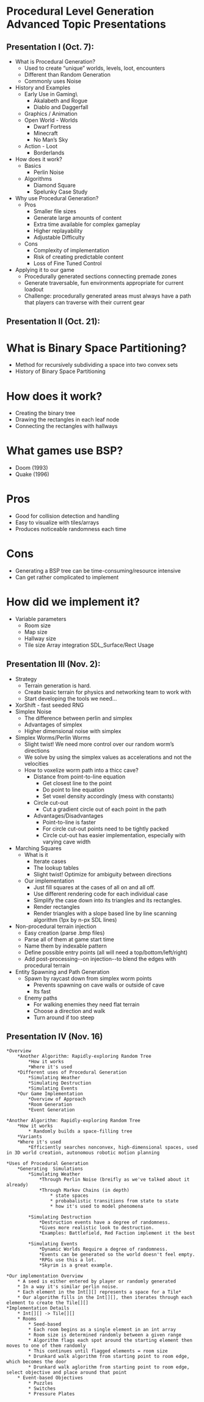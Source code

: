 # Procedural Level Generation Advanced Topic Presentations

## Presentation I (Oct. 7):
* What is Procedural Generation?
	* Used to create “unique” worlds, levels, loot, encounters
	* Different than Random Generation
	* Commonly uses Noise
* History and Examples
	* Early Use in Gaming\
		* Akalabeth and Rogue
		* Diablo and Daggerfall
	* Graphics / Animation
	* Open World - Worlds
		* Dwarf Fortress
		* Minecraft
		* No Man’s Sky
	* Action - Loot
		* Borderlands
* How does it work?
	* Basics
		* Perlin Noise
	* Algorithms
		* Diamond Square
		* Spelunky Case Study
* Why use Procedural Generation?
	* Pros
		* Smaller file sizes
		* Generate large amounts of content
		* Extra time available for complex gameplay
		* Higher replayability
		* Adjustable Difficulty
	* Cons
		* Complexity of implementation
		* Risk of creating predictable content
		* Loss of Fine Tuned Control
* Applying it to our game
	* Procedurally generated sections connecting premade zones
	* Generate traversable, fun environments appropriate for current loadout
	* Challenge: procedurally generated areas must always have a path that players can traverse with their current gear

## Presentation II (Oct. 21):
# What is Binary Space Partitioning?
* Method for recursively subdividing a space into two convex sets
* History of Binary Space Partitioning
# How does it work?
* Creating the binary tree
* Drawing the rectangles in each leaf node
* Connecting the rectangles with hallways
# What games use BSP?
* Doom (1993)
* Quake (1996)
# Pros
* Good for collision detection and handling
* Easy to visualize with tiles/arrays
* Produces noticeable randomness each time
# Cons
* Generating a BSP tree can be time-consuming/resource intensive
* Can get rather complicated to implement
# How did we implement it?
* Variable parameters
  * Room size
  * Map size
  * Hallway size
  * Tile size
Array integration
SDL_Surface/Rect Usage


## Presentation III (Nov. 2):

* Strategy
	* Terrain generation is hard.
	* Create basic terrain for physics and networking team to work with
	* Start developing the tools we need…
* XorShift - fast seeded RNG
* Simplex Noise
	* The difference between perlin and simplex
	* Advantages of simplex
	* Higher dimensional noise with simplex
* Simplex Worms/Perlin Worms
	* Slight twist! We need more control over our random worm’s directions
	* We solve by using the simplex values as accelerations and not the velocities
	* How to voxelize worm path into a thicc cave?
		* Distance from point-to-line equation
			* Get closest line to the point
			* Do point to line equation
			* Set voxel density accordingly (mess with constants)
		* Circle cut-out
			* Cut a gradient circle out of each point in the path
		* Advantages/Disadvantages
			* Point-to-line is faster
			* For circle cut-out points need to be tightly packed
			* Circle cut-out has easier implementation, especially with varying cave width
* Marching Squares
	* What is it
		* Iterate cases
		* The lookup tables
		* Slight twist! Optimize for ambiguity between directions
	* Our implementation
		* Just fill squares at the cases of all on and all off.
		* Use different rendering code for each individual case
		* Simplify the case down into its triangles and its rectangles.
		* Render rectangles
		* Render triangles with a slope based line by line scanning algorithm (1px by n-px SDL lines)
* Non-procedural terrain injection
	* Easy creation (parse .bmp files)
	* Parse all of them at game start time
	* Name them by indexable pattern
	* Define possible entry points (all will need a top/bottom/left/right)
	* Add post-processing--on injection--to blend the edges with procedural terrain
* Entity Spawning and Path Generation
	* Spawn by raycast down from simplex worm points
		* Prevents spawning on cave walls or outside of cave
		* Its fast
	* Enemy paths
		* For walking enemies they need flat terrain
		* Choose a direction and walk
		* Turn around if too steep


## Presentation IV (Nov. 16)
	*Overview
		*Another Algorithm: Rapidly-exploring Random Tree
			*How it works
			*Where it's used
		*Different uses of Procedural Generation
			*Simulating Weather
			*Simulating Destruction
			*Simulating Events
		*Our Game Implementation
			*Overview of Approach
			*Room Generation
			*Event Generation
	
	*Another Algorithm: Rapidly-exploring Random Tree
		*How it works
			* Randomly builds a space-filling tree
		*Variants
		*Where it's used
			*Efficiently searches nonconvex, high-dimensional spaces, used in 3D world creation, autonomous robotic motion planning
	
	*Uses of Procedural Generation
		*Generating  Simulations
			*Simulating Weather
				*Through Perlin Noise (breifly as we've talked about it already)
				*Through Markov Chains (in depth)
					* state spaces
					* probabalistic transitions from state to state
					* how it's used to model phenomena
			
			*Simulating Destruction
				*Destruction events have a degree of randomness.
				*Gives more realistic look to destruction.
				*Examples: Battlefield, Red Faction implement it the best

			*Simulating Events
				*Dynamic Worlds Require a degree of randomness.
				*Events can be generated so the world doesn't feel empty.
				*RPGs use this a lot.
				*Skyrim is a great example.
	
	*Our implementation Overview
		* A seed is either entered by player or randomly generated
		* In a way it's similar perlin noise.
		* Each element in the Int[][] represents a space for a Tile*
		* Our algorithm fills in the Int[][], then iterates through each element to create the Tile[][]
	*Implementation Details
		* Int[][] -> Tile[][]
		* Rooms
			* Seed-based
			* Each room begins as a single element in an int array
			* Room size is determined randomly between a given range
			* Algorithm flags each spot around the starting element then moves to one of them randomly
			* This continues until flagged elements = room size
			* Drunkard walk algorithm from starting point to room edge, which becomes the door
			* Drunkard walk aglorithm from starting point to room edge, select objective and place around that point
		* Event-based Objectives
			* Puzzles
			* Switches
			* Pressure Plates

